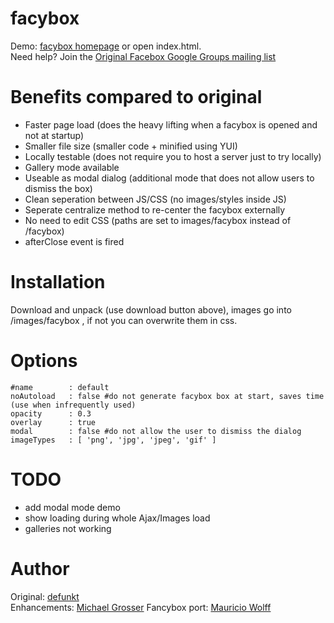 facybox
=======
Demo: [facybox homepage](http://bitbonsai.com/facybox/) or open index.html.  
Need help?  Join the [Original Facebox Google Groups mailing list](http://groups.google.com/group/facebox/)

Benefits compared to original
=============================
 - Faster page load (does the heavy lifting when a facybox is opened and not at startup)
 - Smaller file size (smaller code + minified using YUI)
 - Locally testable (does not require you to host a server just to try locally)
 - Gallery mode available
 - Useable as modal dialog (additional mode that does not allow users to dismiss the box)
 - Clean seperation between JS/CSS (no images/styles inside JS)
 - Seperate centralize method to re-center the facybox externally
 - No need to edit CSS (paths are set to images/facybox instead of /facybox)
 - afterClose event is fired


Installation
============
Download and unpack (use download button above), images go into /images/facybox , if not you can overwrite them in css.

Options
=======
    #name        : default
    noAutoload   : false #do not generate facybox box at start, saves time (use when infrequently used)
    opacity      : 0.3
    overlay      : true
    modal        : false #do not allow the user to dismiss the dialog
    imageTypes   : [ 'png', 'jpg', 'jpeg', 'gif' ]

TODO
====
 - add modal mode demo
 - show loading during whole Ajax/Images load
 - galleries not working

Author
======
Original: [defunkt](http://defunkt.github.com/)  
Enhancements: [Michael Grosser](http://pragmatig.wordpress.com)
Fancybox port: [Mauricio Wolff](http://bitbonsai.com)
